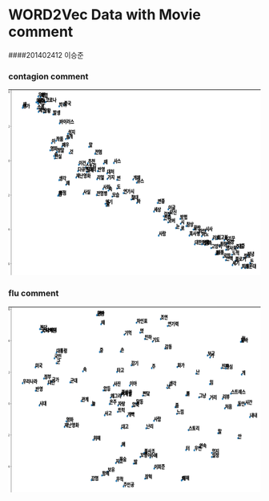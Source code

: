 
# WORD2Vec Data with Movie comment


####201402412 이승준 


### contagion comment
<img src="/contagion_data_image.jpg"  width="700" height="370">


### flu comment
<img src="/flu_data_image.jpg"  width="700" height="370">
